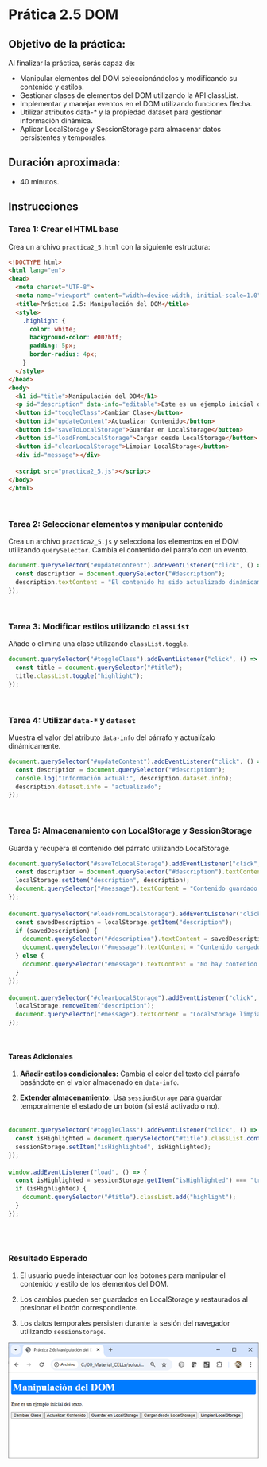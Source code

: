 # Prática 2.5 DOM

## Objetivo de la práctica:
Al finalizar la práctica, serás capaz de:
- Manipular elementos del DOM seleccionándolos y modificando su contenido y estilos.
- Gestionar clases de elementos del DOM utilizando la API classList.
- Implementar y manejar eventos en el DOM utilizando funciones flecha.
- Utilizar atributos data-* y la propiedad dataset para gestionar información dinámica.
- Aplicar LocalStorage y SessionStorage para almacenar datos persistentes y temporales.

## Duración aproximada:
- 40 minutos.

## Instrucciones 

### **Tarea 1: Crear el HTML base**

Crea un archivo `practica2_5.html` con la siguiente estructura:

```html
<!DOCTYPE html>
<html lang="en">
<head>
  <meta charset="UTF-8">
  <meta name="viewport" content="width=device-width, initial-scale=1.0">
  <title>Práctica 2.5: Manipulación del DOM</title>
  <style>
    .highlight {
      color: white;
      background-color: #007bff;
      padding: 5px;
      border-radius: 4px;
    }
  </style>
</head>
<body>
  <h1 id="title">Manipulación del DOM</h1>
  <p id="description" data-info="editable">Este es un ejemplo inicial del texto.</p>
  <button id="toggleClass">Cambiar Clase</button>
  <button id="updateContent">Actualizar Contenido</button>
  <button id="saveToLocalStorage">Guardar en LocalStorage</button>
  <button id="loadFromLocalStorage">Cargar desde LocalStorage</button>
  <button id="clearLocalStorage">Limpiar LocalStorage</button>
  <div id="message"></div>

  <script src="practica2_5.js"></script>
</body>
</html>
```

<br/>

### **Tarea 2: Seleccionar elementos y manipular contenido**

Crea un archivo `practica2_5.js` y selecciona los elementos en el DOM utilizando `querySelector`. Cambia el contenido del párrafo con un evento.

```javascript
document.querySelector("#updateContent").addEventListener("click", () => {
  const description = document.querySelector("#description");
  description.textContent = "El contenido ha sido actualizado dinámicamente.";
});
```

<br/>

### **Tarea 3: Modificar estilos utilizando `classList`**

Añade o elimina una clase utilizando `classList.toggle`.

```javascript
document.querySelector("#toggleClass").addEventListener("click", () => {
  const title = document.querySelector("#title");
  title.classList.toggle("highlight");
});
```

<br/>

### **Tarea 4: Utilizar `data-*` y `dataset`**

Muestra el valor del atributo `data-info` del párrafo y actualízalo dinámicamente.

```javascript
document.querySelector("#updateContent").addEventListener("click", () => {
  const description = document.querySelector("#description");
  console.log("Información actual:", description.dataset.info);
  description.dataset.info = "actualizado";
});
```

<br/>

### **Tarea 5: Almacenamiento con LocalStorage y SessionStorage**

Guarda y recupera el contenido del párrafo utilizando LocalStorage.

```javascript
document.querySelector("#saveToLocalStorage").addEventListener("click", () => {
  const description = document.querySelector("#description").textContent;
  localStorage.setItem("description", description);
  document.querySelector("#message").textContent = "Contenido guardado en LocalStorage.";
});

document.querySelector("#loadFromLocalStorage").addEventListener("click", () => {
  const savedDescription = localStorage.getItem("description");
  if (savedDescription) {
    document.querySelector("#description").textContent = savedDescription;
    document.querySelector("#message").textContent = "Contenido cargado desde LocalStorage.";
  } else {
    document.querySelector("#message").textContent = "No hay contenido guardado en LocalStorage.";
  }
});

document.querySelector("#clearLocalStorage").addEventListener("click", () => {
  localStorage.removeItem("description");
  document.querySelector("#message").textContent = "LocalStorage limpiado.";
});
```

<br/>

#### **Tareas Adicionales**

1. **Añadir estilos condicionales:** Cambia el color del texto del párrafo basándote en el valor almacenado en `data-info`.

2. **Extender almacenamiento:** Usa `sessionStorage` para guardar temporalmente el estado de un botón (si está activado o no).

```javascript

document.querySelector("#toggleClass").addEventListener("click", () => {
  const isHighlighted = document.querySelector("#title").classList.contains("highlight");
  sessionStorage.setItem("isHighlighted", isHighlighted);
});

window.addEventListener("load", () => {
  const isHighlighted = sessionStorage.getItem("isHighlighted") === "true";
  if (isHighlighted) {
    document.querySelector("#title").classList.add("highlight");
  }
});
```

<br/><br/>

### **Resultado Esperado**

1. El usuario puede interactuar con los botones para manipular el contenido y estilo de los elementos del DOM.

2. Los cambios pueden ser guardados en LocalStorage y restaurados al presionar el botón correspondiente.

3. Los datos temporales persisten durante la sesión del navegador utilizando `sessionStorage`.

![imagen resultado](../images/image2_6_1.png)
